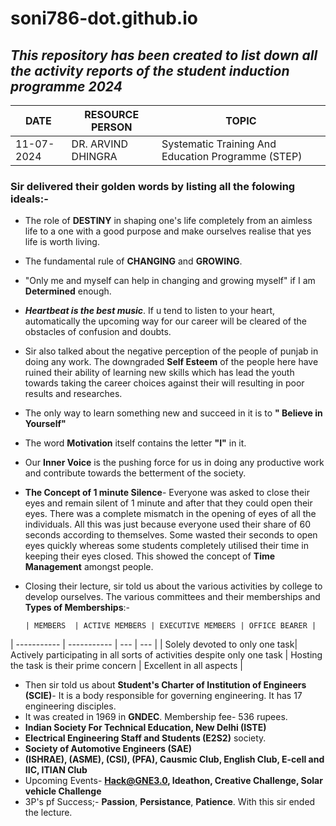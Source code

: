 # soni786-dot.github.io
## ***This repository has been created to list down all the activity reports of the student induction programme 2024*** ##

| DATE | RESOURCE PERSON | TOPIC |
| ----------- | ----------- | ----|
| 11-07-2024| DR. ARVIND DHINGRA | Systematic Training And Education Programme (STEP) |

### Sir delivered their golden words by listing all the folowing ideals:- ###
- The role of **DESTINY** in shaping one's life completely from an aimless life to a one with a good purpose and make ourselves realise that yes life is worth living.
- The fundamental rule of **CHANGING** and **GROWING**.
- "Only me and myself can help in changing and growing myself" if I am **Determined** enough.
- ***Heartbeat is the best music***. If u tend to listen to your heart, automatically the upcoming way for our career will be cleared of the obstacles of confusion and doubts.
- Sir also talked about the negative perception of the people of punjab in doing any work. The downgraded **Self Esteem** of the people here have ruined their ability of learning new skills which has lead the youth towards taking the career choices against their will resulting in poor results and researches.
- The only way to learn something new and succeed in it is to **" Believe in Yourself"**
- The word **Motivation** itself contains the letter **"I"** in it.
- Our **Inner Voice** is the pushing force for us in doing any productive work and contribute towards the betterment of the society.
- **The Concept of 1 minute Silence**- Everyone was asked to close their eyes and remain silent of 1 minute and after that they could open their eyes. There was a complete mismatch in the opening of eyes of all the individuals. All this was just because everyone used their share of 60 seconds according to themselves. Some wasted their seconds to open eyes quickly whereas some students completely utilised their time in keeping their eyes closed. This showed the concept of **Time Management** amongst people.
- Closing their lecture, sir told us about the various activities by college to develop ourselves. The various committees and their memberships and **Types of Memberships**:-


      | MEMBERS  | ACTIVE MEMBERS | EXECUTIVE MEMBERS | OFFICE BEARER |
| ----------- | ----------- | --- | --- | 
| Solely devoted to only one task| Actively participating in all sorts of activities despite only one task  | Hosting the task is their prime concern | Excellent in all aspects |


- Then sir told us about **Student's Charter of Institution of Engineers (SCIE)**- It is a body responsible for governing engineering. It has 17 engineering disciples.
- It was created in 1969 in **GNDEC**. Membership fee- 536 rupees.
- **Indian Society For Technical Education, New Delhi (ISTE)**
- **Electrical Engineering Staff and Students (E2S2)** society.
- **Society of Automotive Engineers (SAE)**
- **(ISHRAE), (ASME), (CSI), (PFA), Causmic Club, English Club, E-cell and IIC, ITIAN Club**
- Upcoming Events- **Hack@GNE3.0, Ideathon, Creative Challenge, Solar vehicle Challenge**
- 3P's pf Success;- **Passion**, **Persistance**, **Patience**. With this sir ended the lecture.
  

